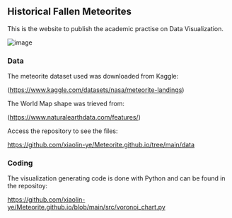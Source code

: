 ## Historical Fallen Meteorites

This is the website to publish the academic practise on Data Visualization. 


![image](https://github.com/xiaolin-ye/Meteorite.github.io/blob/main/fig/Historical%20Fallen%20Meteorites.png)



### Data

The meteorite dataset used was downloaded from Kaggle:

(https://www.kaggle.com/datasets/nasa/meteorite-landings)

The World Map shape was trieved from:

(https://www.naturalearthdata.com/features/)

Access the repository to see the files:

https://github.com/xiaolin-ye/Meteorite.github.io/tree/main/data

### Coding

The visualization generating code is done with Python and can be found in the repositoy:

https://github.com/xiaolin-ye/Meteorite.github.io/blob/main/src/voronoi_chart.py
